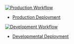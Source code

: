 [![Production Workflow](https://github.com/tnvrravish/proj3/actions/workflows/prod.yml/badge.svg)](https://github.com/tnvrravish/proj3/actions/workflows/prod.yml)
* [Production Deployment](https://temp-prod.herokuapp.com/)


[![Development Workflow](https://github.com/tnvrravish/proj3/actions/workflows/dev.yml/badge.svg?branch=edit)](https://github.com/tnvrravish/proj3/actions/workflows/dev.yml)
* [Developmental Deployment](https://temp-dev.herokuapp.com/)

